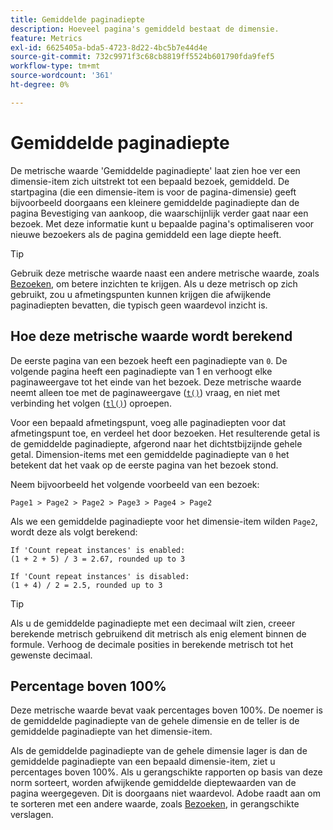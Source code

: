 ```yaml
---
title: Gemiddelde paginadiepte
description: Hoeveel pagina's gemiddeld bestaat de dimensie.
feature: Metrics
exl-id: 6625405a-bda5-4723-8d22-4bc5b7e44d4e
source-git-commit: 732c9971f3c68cb8819ff5524b601790fda9fef5
workflow-type: tm+mt
source-wordcount: '361'
ht-degree: 0%

---
```


# Gemiddelde paginadiepte

De metrische waarde &#39;Gemiddelde paginadiepte&#39; laat zien hoe ver een dimensie-item zich uitstrekt tot een bepaald bezoek, gemiddeld. De startpagina (die een dimensie-item is voor de pagina-dimensie) geeft bijvoorbeeld doorgaans een kleinere gemiddelde paginadiepte dan de pagina Bevestiging van aankoop, die waarschijnlijk verder gaat naar een bezoek. Met deze informatie kunt u bepaalde pagina&#39;s optimaliseren voor nieuwe bezoekers als de pagina gemiddeld een lage diepte heeft.

>[!TIP]
>
>Gebruik deze metrische waarde naast een andere metrische waarde, zoals [Bezoeken](visits.md), om betere inzichten te krijgen. Als u deze metrisch op zich gebruikt, zou u afmetingspunten kunnen krijgen die afwijkende paginadiepten bevatten, die typisch geen waardevol inzicht is.

## Hoe deze metrische waarde wordt berekend

De eerste pagina van een bezoek heeft een paginadiepte van `0`. De volgende pagina heeft een paginadiepte van 1 en verhoogt elke paginaweergave tot het einde van het bezoek. Deze metrische waarde neemt alleen toe met de paginaweergave ([`t()`](/help/implement/vars/functions/t-method.md)) vraag, en niet met verbinding het volgen ([`tl()`](/help/implement/vars/functions/tl-method.md)) oproepen.

Voor een bepaald afmetingspunt, voeg alle paginadiepten voor dat afmetingspunt toe, en verdeel het door bezoeken. Het resulterende getal is de gemiddelde paginadiepte, afgerond naar het dichtstbijzijnde gehele getal. Dimension-items met een gemiddelde paginadiepte van `0` het betekent dat het vaak op de eerste pagina van het bezoek stond.

Neem bijvoorbeeld het volgende voorbeeld van een bezoek:

```text
Page1 > Page2 > Page2 > Page3 > Page4 > Page2
```

Als we een gemiddelde paginadiepte voor het dimensie-item wilden `Page2`, wordt deze als volgt berekend:

```text
If 'Count repeat instances' is enabled:
(1 + 2 + 5) / 3 = 2.67, rounded up to 3

If 'Count repeat instances' is disabled:
(1 + 4) / 2 = 2.5, rounded up to 3
```

>[!TIP]
>
>Als u de gemiddelde paginadiepte met een decimaal wilt zien, creeer berekende metrisch gebruikend dit metrisch als enig element binnen de formule. Verhoog de decimale posities in berekende metrisch tot het gewenste decimaal.

## Percentage boven 100%

Deze metrische waarde bevat vaak percentages boven 100%. De noemer is de gemiddelde paginadiepte van de gehele dimensie en de teller is de gemiddelde paginadiepte van het dimensie-item.

Als de gemiddelde paginadiepte van de gehele dimensie lager is dan de gemiddelde paginadiepte van een bepaald dimensie-item, ziet u percentages boven 100%. Als u gerangschikte rapporten op basis van deze norm sorteert, worden afwijkende gemiddelde dieptewaarden van de pagina weergegeven. Dit is doorgaans niet waardevol. Adobe raadt aan om te sorteren met een andere waarde, zoals [Bezoeken](visits.md), in gerangschikte verslagen.
